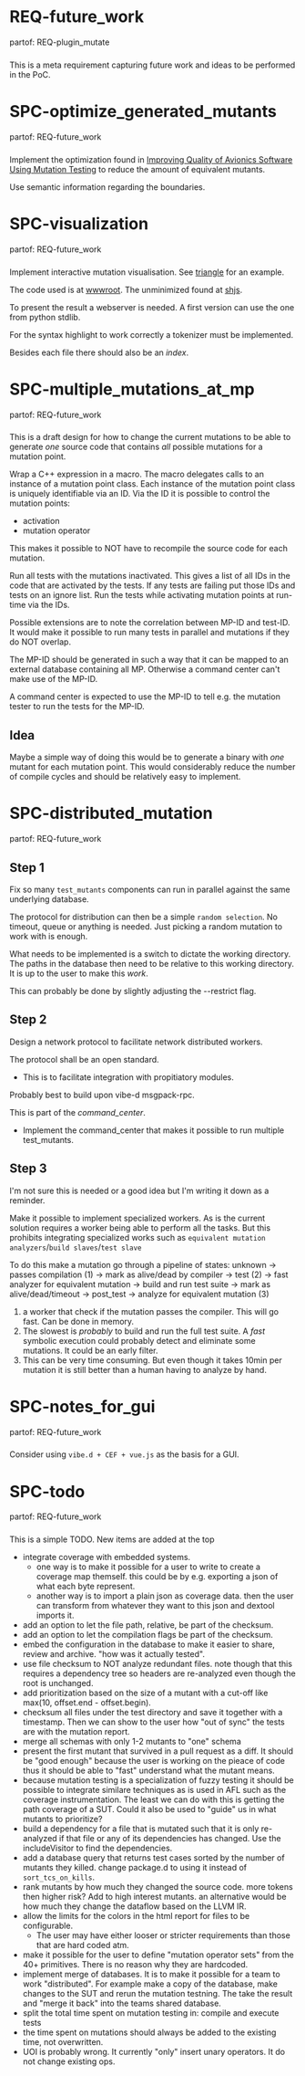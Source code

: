 # REQ-future_work
partof: REQ-plugin_mutate
###
This is a meta requirement capturing future work and ideas to be performed in
the PoC.

# SPC-optimize_generated_mutants
partof: REQ-future_work
###
Implement the optimization found in [Improving Quality of Avionics Software Using Mutation Testing](http://liu.diva-portal.org/smash/record.jsf?pid=diva2%3A707336&dswid=-3612) to reduce the amount of equivalent mutants.

Use semantic information regarding the boundaries.

# SPC-visualization
partof: REQ-future_work
###
Implement interactive mutation visualisation.
See [triangle](http://john-tornblom.github.io/llvm-p86/triangle/) for an example.

The code used is at [wwwroot](https://github.com/john-tornblom/llvm-p86/tree/master/wwwroot).
The unminimized found at [shjs](http://shjs.sourceforge.net/).

To present the result a webserver is needed.
A first version can use the one from python stdlib.

For the syntax highlight to work correctly a tokenizer must be implemented.

Besides each file there should also be an _index_.

# SPC-multiple_mutations_at_mp
partof: REQ-future_work
###
This is a draft design for how to change the current mutations to be able to
generate _one_ source code that contains _all_ possible mutations for a
mutation point.

Wrap a C++ expression in a macro.
The macro delegates calls to an instance of a mutation point class.
Each instance of the mutation point class is uniquely identifiable via an ID.
Via the ID it is possible to control the mutation points:
 - activation
 - mutation operator

This makes it possible to NOT have to recompile the source code for each mutation.

Run all tests with the mutations inactivated.
This gives a list of all IDs in the code that are activated by the tests.
If any tests are failing put those IDs and tests on an ignore list.
Run the tests while activating mutation points at run-time via the IDs.

Possible extensions are to note the correlation between MP-ID and test-ID.
It would make it possible to run many tests in parallel and mutations if they
do NOT overlap.

The MP-ID should be generated in such a way that it can be mapped to an
external database containing all MP. Otherwise a command center can't make use
of the MP-ID.

A command center is expected to use the MP-ID to tell e.g. the mutation tester
to run the tests for the MP-ID.

## Idea

Maybe a simple way of doing this would be to generate a binary with *one* mutant for each mutation point. This would considerably reduce the number of compile cycles and should be relatively easy to implement.

# SPC-distributed_mutation
partof: REQ-future_work
###

## Step 1
Fix so many `test_mutants` components can run in parallel against the same underlying database.

The protocol for distribution can then be a simple `random selection`.
No timeout, queue or anything is needed. Just picking a random mutation to work with is enough.

What needs to be implemented is a switch to dictate the working directory.
The paths in the database then need to be relative to this working directory.
It is up to the user to make this _work_.

This can probably be done by slightly adjusting the --restrict flag.

## Step 2
Design a network protocol to facilitate network distributed workers.

The protocol shall be an open standard.
 * This is to facilitate integration with propitiatory modules.

Probably best to build upon vibe-d msgpack-rpc.

This is part of the _command_center_.
 * Implement the command_center that makes it possible to run multiple test_mutants.

## Step 3
I'm not sure this is needed or a good idea but I'm writing it down as a reminder.

Make it possible to implement specialized workers.
As is the current solution requires a worker being able to perform all the tasks.
But this prohibits integrating specialized works such as `equivalent mutation analyzers`/`build slaves`/`test slave`

To do this make a mutation go through a pipeline of states:
unknown
    -> passes compilation (1)
        -> mark as alive/dead by compiler
    -> test (2)
        -> fast analyzer for equivalent mutation
        -> build and run test suite
        -> mark as alive/dead/timeout
    -> post_test
        -> analyze for equivalent mutation (3)
1. a worker that check if the mutation passes the compiler. This will go fast. Can be done in memory.
2. The slowest is _probably_ to build and run the full test suite.
    A _fast_ symbolic execution could probably detect and eliminate some mutations.
    It could be an early filter.
3. This can be very time consuming.
    But even though it takes 10min per mutation it is still better than a human having to analyze by hand.

# SPC-notes_for_gui
partof: REQ-future_work
###

Consider using `vibe.d + CEF + vue.js` as the basis for a GUI.

# SPC-todo
partof: REQ-future_work
###
This is a simple TODO.
New items are added at the top

 * integrate coverage with embedded systems.
    * one way is to make it possible for a user to write to create a coverage
      map themself. this could be by e.g. exporting a json of what each byte
      represent.
    * another way is to import a plain json as coverage data. then the user can
      transform from whatever they want to this json and dextool imports it.
 * add an option to let the file path, relative, be part of the checksum.
 * add an option to let the compilation flags be part of the checksum.
 * embed the configuration in the database to make it easier to share, review
   and archive. "how was it actually tested".
 * use file checksum to NOT analyze redundant files. note though that this
   requires a dependency tree so headers are re-analyzed even though the root
   is unchanged.
 * add prioritization based on the size of a mutant with a cut-off like max(10,
   offset.end - offset.begin).
 * checksum all files under the test directory and save it together with a
   timestamp. Then we can show to the user how "out of sync" the tests are with
   the mutation report.
 * merge all schemas with only 1-2 mutants to "one" schema
 * present the first mutant that survived in a pull request as a diff. It
   should be "good enough" because the user is working on the pieace of code
   thus it should be able to "fast" understand what the mutant means.
 * because mutation testing is a specialization of fuzzy testing it should be
   possible to integrate similare techniques as is used in AFL such as the
   coverage instrumentation. The least we can do with this is getting the path
   coverage of a SUT. Could it also be used to "guide" us in what mutants to
   prioritize?
 * build a dependency for a file that is mutated such that it is only
   re-analyzed if that file or any of its dependencies has changed. Use the
   includeVisitor to find the dependencies.
 * add a database query that returns test cases sorted by the number of mutants they killed.
   change package.d to using it instead of `sort_tcs_on_kills`.
 * rank mutants by how much they changed the source code. more tokens then
   higher risk? Add to high interest mutants.  an alternative would be how much
   they change the dataflow based on the LLVM IR.
 * allow the limits for the colors in the html report for files to be configurable.
    * The user may have either looser or stricter requirements than those that
      are hard coded atm.
 * make it possible for the user to define "mutation operator sets" from the
   40+ primitives. There is no reason why they are hardcoded.
 * implement merge of databases. It is to make it possible for a team to work "distributed".
   For example make a copy of the database, make changes to the SUT and rerun the mutation testning.
   The take the result and "merge it back" into the teams shared database.
 * split the total time spent on mutation testing in: compile and execute tests
 * the time spent on mutations should always be added to the existing time, not overwritten.
 * UOI is probably wrong. It currently "only" insert unary operators. It do not change existing ops.
